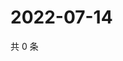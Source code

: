 # 2022-07-14

共 0 条

<!-- BEGIN WEIBO -->
<!-- 最后更新时间 Thu Jul 14 2022 02:18:33 GMT+0800 (China Standard Time) -->

<!-- END WEIBO -->
